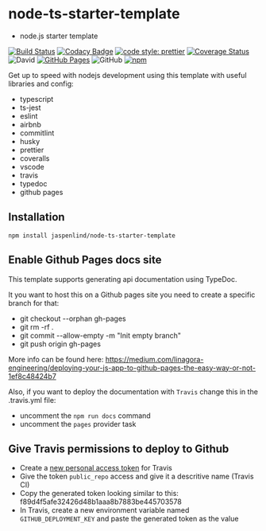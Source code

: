 # node-ts-starter-template

- node.js starter template

[![Build Status](https://travis-ci.com/jaspenlind/node-ts-starter-template.svg?branch=master)](https://travis-ci.com/jaspenlind/node-ts-starter-template)
[![Codacy Badge](https://api.codacy.com/project/badge/Grade/d53c318f91a54f49822d30d9974c1003)](https://www.codacy.com/manual/jaspenlind/node-ts-starter-template?utm_source=github.com&utm_medium=referral&utm_content=jaspenlind/node-ts-starter-template&utm_campaign=Badge_Grade)
[![code style: prettier](https://img.shields.io/badge/code_style-prettier-ff69b4.svg?style=flat-square)](https://github.com/prettier/prettier)
[![Coverage Status](https://coveralls.io/repos/jaspenlind/node-ts-starter-template/badge.svg?branch=master)](https://coveralls.io/r/jaspenlind/node-ts-starter-template?branch=master)
![David](https://img.shields.io/david/jaspenlind/node-ts-starter-template)
[![GitHub Pages](https://img.shields.io/badge/api-docs-blue)](https://jaspenlind.github.io/node-ts-starter-template/)
![GitHub](https://img.shields.io/github/license/jaspenlind/node-ts-starter-template)
[![npm](https://img.shields.io/npm/v/node-ts-starter-template)](https://www.npmjs.com/package/node-ts-starter-template)

Get up to speed with nodejs development using this template with useful libraries and config:

- typescript
- ts-jest
- eslint
- airbnb
- commitlint
- husky
- prettier
- coveralls
- vscode
- travis
- typedoc
- github pages

## Installation

```shell
npm install jaspenlind/node-ts-starter-template
```

## Enable Github Pages docs site

This template supports generating api documentation using TypeDoc.

It you want to host this on a Github pages site you need to create a specific branch for that:

- git checkout --orphan gh-pages
- git rm -rf .
- git commit --allow-empty -m "Init empty branch"
- git push origin gh-pages

More info can be found here: https://medium.com/linagora-engineering/deploying-your-js-app-to-github-pages-the-easy-way-or-not-1ef8c48424b7

Also, if you want to deploy the documentation with `Travis` change this in the .travis.yml file:

- uncomment the `npm run docs` command
- uncomment the `pages` provider task

## Give Travis permissions to deploy to Github

- Create a [new personal access token](https://github.com/settings/tokens/new) for Travis
- Give the token `public_repo` access and give it a descritive name (Travis CI)
- Copy the generated token looking similar to this: f89d4f5afe32426d48b1aaa8b7883be445703578
- In Travis, create a new environment variable named `GITHUB_DEPLOYMENT_KEY` and paste the generated token as the value
